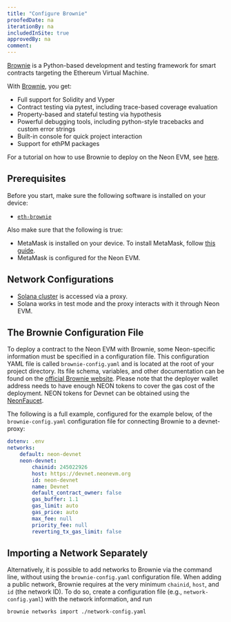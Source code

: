 ```yaml
---
title: "Configure Brownie"
proofedDate: na
iterationBy: na
includedInSite: true
approvedBy: na
comment: 
---
```


[Brownie](https://eth-brownie.readthedocs.io/en/stable/) is a Python-based development and testing framework for smart contracts targeting the Ethereum Virtual Machine.

With [Brownie](https://eth-brownie.readthedocs.io/en/stable/#features), you get:
* Full support for Solidity and Vyper
* Contract testing via pytest, including trace-based coverage evaluation
* Property-based and stateful testing via hypothesis
* Powerful debugging tools, including python-style tracebacks and custom error strings
* Built-in console for quick project interaction
* Support for ethPM packages

For a tutorial on how to use Brownie to deploy on the Neon EVM, see [here](/docs/developing/deploy_facilities/using_brownie).

## Prerequisites
Before you start, make sure the following software is installed on your device:
  * [`eth-brownie`](https://eth-brownie.readthedocs.io/en/stable/install.html)

Also make sure that the following is true:
  * MetaMask is installed on your device. To install MetaMask, follow [this guide](wallet/metamask_setup.md#installing-metamask). 
  * MetaMask is configured for the Neon EVM.

## Network Configurations
  * [Solana cluster](https://docs.solana.com/clusters) is accessed via a proxy.
  * Solana works in test mode and the proxy interacts with it through Neon EVM.

## The Brownie Configuration File

To deploy a contract to the Neon EVM with Brownie, some Neon-specific information must be specified in a configuration file. This configuration YAML file is called `brownie-config.yaml` and is located at the root of your project directory. Its file schema, variables, and other documentation can be found on the [official Brownie website](https://eth-brownie.readthedocs.io/en/stable/config.html). Please note that the deployer wallet address needs to have enough NEON tokens to cover the gas cost of the deployment. NEON tokens for Devnet can be obtained using the [NeonFaucet](developing/utilities/faucet.md).

The following is a full example, configured for the example below, of the `brownie-config.yaml` configuration file for connecting Brownie to a devnet-proxy:

```yaml
dotenv: .env
networks:
    default: neon-devnet
    neon-devnet:
        chainid: 245022926
        host: https://devnet.neonevm.org
        id: neon-devnet
        name: Devnet
        default_contract_owner: false
        gas_buffer: 1.1
        gas_limit: auto
        gas_price: auto
        max_fee: null
        priority_fee: null
        reverting_tx_gas_limit: false
```

## Importing a Network Separately

Alternatively, it is possible to add networks to Brownie via the command line, without using the `brownie-config.yaml` configuration file. When adding a public network, Brownie requires at the very minimum `chainid`, `host`, and `id` (the network ID). To do so, create a configuration file (e.g., `network-config.yaml`) with the network information, and run
```bash
brownie networks import ./network-config.yaml
```
